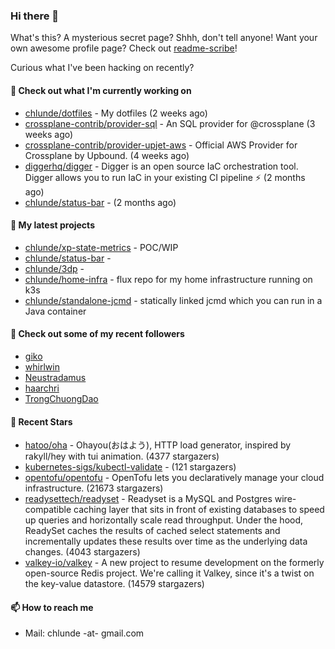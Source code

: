 ### Hi there 👋

What's this? A mysterious secret page? Shhh, don't tell anyone!
Want your own awesome profile page? Check out [readme-scribe](https://github.com/muesli/readme-scribe)!

Curious what I've been hacking on recently?

#### 👷 Check out what I'm currently working on

- [chlunde/dotfiles](https://github.com/chlunde/dotfiles) - My dotfiles (2 weeks ago)
- [crossplane-contrib/provider-sql](https://github.com/crossplane-contrib/provider-sql) - An SQL provider for @crossplane (3 weeks ago)
- [crossplane-contrib/provider-upjet-aws](https://github.com/crossplane-contrib/provider-upjet-aws) - Official AWS Provider for Crossplane by Upbound. (4 weeks ago)
- [diggerhq/digger](https://github.com/diggerhq/digger) - Digger is an open source IaC orchestration tool. Digger allows you to run IaC in your existing CI pipeline ⚡️   (2 months ago)
- [chlunde/status-bar](https://github.com/chlunde/status-bar) -  (2 months ago)

#### 🌱 My latest projects

- [chlunde/xp-state-metrics](https://github.com/chlunde/xp-state-metrics) - POC/WIP
- [chlunde/status-bar](https://github.com/chlunde/status-bar) - 
- [chlunde/3dp](https://github.com/chlunde/3dp) - 
- [chlunde/home-infra](https://github.com/chlunde/home-infra) - flux repo for my home infrastructure running on k3s 
- [chlunde/standalone-jcmd](https://github.com/chlunde/standalone-jcmd) - statically linked jcmd which you can run in a Java container



#### 👯 Check out some of my recent followers

- [giko](https://github.com/giko)
- [whirlwin](https://github.com/whirlwin)
- [Neustradamus](https://github.com/Neustradamus)
- [haarchri](https://github.com/haarchri)
- [TrongChuongDao](https://github.com/TrongChuongDao)

#### 🌟 Recent Stars

- [hatoo/oha](https://github.com/hatoo/oha) - Ohayou(おはよう), HTTP load generator, inspired by rakyll/hey with tui animation. (4377 stargazers)
- [kubernetes-sigs/kubectl-validate](https://github.com/kubernetes-sigs/kubectl-validate) -  (121 stargazers)
- [opentofu/opentofu](https://github.com/opentofu/opentofu) - OpenTofu lets you declaratively manage your cloud infrastructure. (21673 stargazers)
- [readysettech/readyset](https://github.com/readysettech/readyset) - Readyset is a MySQL and Postgres wire-compatible caching layer that sits in front of existing databases to speed up queries and horizontally scale read throughput. Under the hood, ReadySet caches the results of cached select statements and incrementally updates these results over time as the underlying data changes. (4043 stargazers)
- [valkey-io/valkey](https://github.com/valkey-io/valkey) - A new project to resume development on the formerly open-source Redis project. We&#39;re calling it Valkey, since it&#39;s a twist on the key-value datastore. (14579 stargazers)

#### 📫 How to reach me

- Mail: chlunde -at- gmail.com
